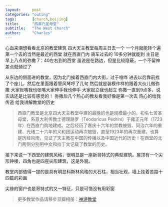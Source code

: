 ```yaml
---
layout:     post
categories: "outing"
tags:       [church,beijing]
title:      "西直门圣母堂"
subtitle:   "The West Church"
author:     "Charles"
---
```


心血来潮想看看北京的教堂建筑
四大天主教堂每周主日去一个 一个月就能转个遍
第一个去的当然是最近的西堂 就在西直门内
骑车过去的 10多分钟就能到
主日是早上八点的弥撒 7：40左右到的西堂
虽说是在路边，但是比较隐蔽，一个不留神差点就骑过了

从东边的侧面进的教堂，因为北门挨着西直门内大街，过于喧哗
进去以后靠前找了个座儿，然后在里面跟着管风琴哼了几句
然后就是装模作样的跟着大伙儿做弥撒
大家张嘴我也张嘴大家伸手我也伸手 大家起立我也起立
弥撒一直到9点多，说实话还是比较有感觉的！
弥撒后几个热心的教友看我好像是第一次去
热心的给我传道
给我讲解教堂的历史

>西直门教堂是北京四大天主教堂中建的最晚的也是规模最小的，初名七苦圣母堂，系意大利传教士德理路罗（Teodoricus Pedrini）于雍正元年（1723年）在西直门购地建成。之后经历了嘉庆十六年的禁教被毁、同治六年的重建、光绪二十六年的义和团运动再次被毁，直至1923年的再次重建，也算是历经风雨，见证了天主教在中国的传播以及中国近代的历史！在西堂的北门两侧分别用中文和拉丁文记载了教堂的历史。
   
接下来说一下西堂的建筑风格，很明显是一座新哥特式的典型建筑。屋顶有一个尖形钟楼，四角也是四座尖形建筑，这是外貌。

教堂内部值得一提的是具有明显科斯林风格的大石柱，相当壮观，墙上挂着苦路十四篇的彩画

尖耸的窗户也是哥特式的又一特征，只是可惜没有用彩窗

> 更多教堂作品请移步豆瓣相册：[神游教堂](http://www.douban.com/photos/album/33729748/)
